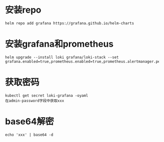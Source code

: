 # 安装repo
```
helm repo add grafana https://grafana.github.io/helm-charts
```
# 安装grafana和prometheus
```
helm upgrade --install loki grafana/loki-stack --set grafana.enabled=true,prometheus.enabled=true,prometheus.alertmanager.persistentVolume.enabled=false,prometheus.server.persistentVolume.enabled=false
```

# 获取密码
```
kubectl get secret loki-grafana -oyaml
在admin-password字段中获取xxx
```
# base64解密
```
echo 'xxx' | base64 -d
```
